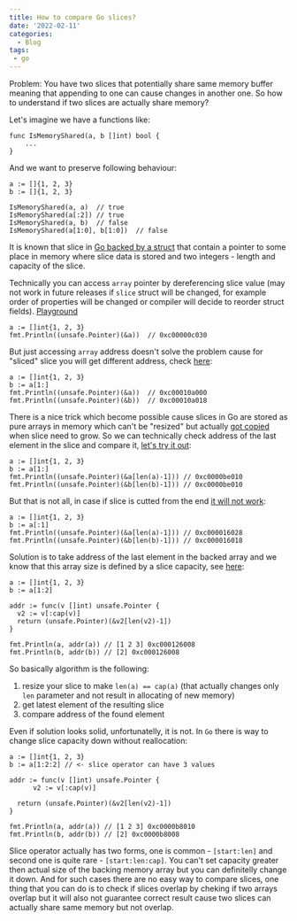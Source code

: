 ```yaml
---
title: How to compare Go slices?
date: '2022-02-11'
categories:
  - Blog
tags:
 - go
---
```


Problem:
    You have two slices that potentially share same memory buffer meaning that appending to one can cause changes in another one. So how to understand if two slices are actually share memory?

Let's imagine we have a functions like:

    func IsMemoryShared(a, b []int) bool {
        ...
    }

And we want to preserve following behaviour:

    a := []{1, 2, 3}
    b := []{1, 2, 3}
    
    IsMemoryShared(a, a)  // true
    IsMemoryShared(a[:2]) // true
    IsMemoryShared(a, b)  // false
    IsMemoryShared(a[1:0], b[1:0])  // false

It is known that slice in [Go backed by a struct](https://github.com/golang/go/blob/master/src/runtime/slice.go#L15) that contain a pointer to some place in memory where slice data is stored and two integers - length and capacity of the slice.

Technically you can access `array` pointer by dereferencing slice value (may not work in future releases if `slice` struct will be changed, for example order of properties will be changed or compiler will decide to reorder struct fields). [Playground](https://play.golang.com/p/mM1j06teCa7)

    a := []int{1, 2, 3}
	fmt.Println((unsafe.Pointer)(&a))  // 0xc00000c030

But just accessing `array` address doesn't solve the problem cause for "sliced" slice you will get different address, check [here](https://play.golang.com/p/YCNzE4qa02P):

    a := []int{1, 2, 3}
	b := a[1:]
	fmt.Println((unsafe.Pointer)(&a))  // 0xc00010a000
	fmt.Println((unsafe.Pointer)(&b))  // 0xc00010a018

There is a nice trick which become possible cause slices in Go are stored as pure arrays in memory which can't be "resized" but actually [got copied](https://github.com/golang/go/blob/master/src/runtime/slice.go#L285) when slice need to grow. So we can technically check address of the last element in the slice and compare it, [let's try it out](https://play.golang.com/p/rEHQBVzUFVD):

    a := []int{1, 2, 3}
	b := a[1:]
	fmt.Println((unsafe.Pointer)(&a[len(a)-1])) // 0xc0000be010
	fmt.Println((unsafe.Pointer)(&b[len(b)-1])) // 0xc0000be010

But that is not all, in case if slice is cutted from the end [it will not work](https://play.golang.com/p/YL4l6OYw3XK):

	a := []int{1, 2, 3}
	b := a[:1]
	fmt.Println((unsafe.Pointer)(&a[len(a)-1])) // 0xc000016028
	fmt.Println((unsafe.Pointer)(&b[len(b)-1])) // 0xc000016018

Solution is to take address of the last element in the backed array and we know that this array size is defined by a slice capacity, see [here](https://play.golang.com/p/DP-69wkORAC):

	a := []int{1, 2, 3}
	b := a[1:2]
	
	addr := func(v []int) unsafe.Pointer {
      v2 := v[:cap(v)]
	  return (unsafe.Pointer)(&v2[len(v2)-1])
	}
	
	fmt.Println(a, addr(a)) // [1 2 3] 0xc000126008
	fmt.Println(b, addr(b)) // [2] 0xc000126008

So basically algorithm is the following:

1. resize your slice to make `len(a) == cap(a)` (that actually changes only `len` parameter and not result in allocating of new memory)
2. get latest element of the resulting slice
3. compare address of the found element


Even if solution looks solid, unfortunatelly, it is not. In `Go` there is way to change slice capacity down without reallocation:

    a := []int{1, 2, 3}
	b := a[1:2:2] // <- slice operator can have 3 values
	
	addr := func(v []int) unsafe.Pointer {
          v2 := v[:cap(v)]

	  return (unsafe.Pointer)(&v2[len(v2)-1])
	}
	
	fmt.Println(a, addr(a)) // [1 2 3] 0xc0000b8010
	fmt.Println(b, addr(b)) // [2] 0xc0000b8008

Slice operator actually has two forms, one is common - `[start:len]` and second one is quite rare - `[start:len:cap]`. You can't set capacity greater then actual size of the backing memory array but you can definitelly change it down. And for such cases there are no easy way to compare slices, one thing that you can do is to check if slices overlap by cheking if two arrays overlap but it will also not guarantee correct result cause two slices can actually share same memory but not overlap.